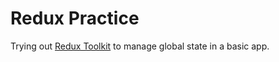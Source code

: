 # Redux Practice

Trying out [Redux Toolkit](https://redux-toolkit.js.org/) to manage global state in a basic app.
